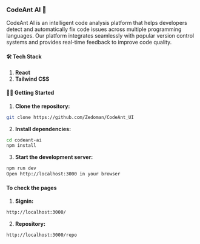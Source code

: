 ### CodeAnt AI 🐜
CodeAnt AI is an intelligent code analysis platform that helps developers detect and automatically fix code issues across multiple programming languages. Our platform integrates seamlessly with popular version control systems and provides real-time feedback to improve code quality.

#### 🛠️ Tech Stack
1. **React**
2. **Tailwind CSS**

#### 🏃‍♂️ Getting Started
1. **Clone the repository:**
```bash
git clone https://github.com/Zedoman/CodeAnt_UI
```

2. **Install dependencies:**
```bash
cd codeant-ai
npm install
```


3. **Start the development server:**
```bash
npm run dev
Open http://localhost:3000 in your browser
```


#### To check the pages
1. **Signin:**
```bash
http://localhost:3000/
```

2. **Repository:**
```bash
http://localhost:3000/repo
```
